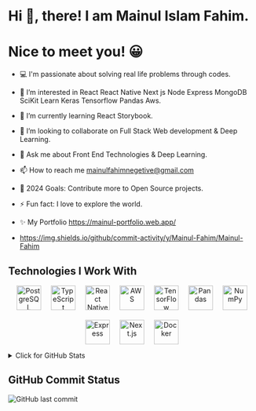 # Hi 👋, there! I am Mainul Islam Fahim.
# Nice to meet you! 😀
- 💻 I'm passionate about solving real life problems through codes.
- 👀 I’m interested in React React Native Next js Node Express MongoDB SciKit Learn Keras Tensorflow Pandas Aws.
- 🌱 I’m currently learning React Storybook.
- 💞️ I’m looking to collaborate on Full Stack Web development & Deep Learning.
- 💬 Ask me about Front End Technologies & Deep Learning.
- 📫 How to reach me mainulfahimnegetive@gmail.com
- 🥅 2024 Goals: Contribute more to Open Source projects.
- ⚡ Fun fact: I love to explore the world.
- ✨ My Portfolio https://mainul-portfolio.web.app/

- https://img.shields.io/github/commit-activity/y/Mainul-Fahim/Mainul-Fahim
  
## Technologies I Work With

<p align="center" style="display: flex; flex-wrap: wrap; justify-content: center; gap: 20px;">
  <img src="https://upload.wikimedia.org/wikipedia/commons/2/29/Postgresql_elephant.svg" alt="PostgreSQL" width="50" height="50"/>
  <img src="https://upload.wikimedia.org/wikipedia/commons/4/4c/Typescript_logo_2020.svg" alt="TypeScript" width="50" height="50"/>
  <img src="https://upload.wikimedia.org/wikipedia/commons/a/a7/React-icon.svg" alt="React Native" width="50" height="50"/>
  <img src="https://upload.wikimedia.org/wikipedia/commons/9/93/Amazon_Web_Services_Logo.svg" alt="AWS" width="50" height="50"/>
  <img src="https://upload.wikimedia.org/wikipedia/commons/2/2d/Tensorflow_logo.svg" alt="TensorFlow" width="50" height="50"/>
  <img src="https://upload.wikimedia.org/wikipedia/commons/2/22/Pandas_mark.svg" alt="Pandas" width="50" height="50"/>
  <img src="https://upload.wikimedia.org/wikipedia/commons/3/31/NumPy_logo_2020.svg" alt="NumPy" width="50" height="50"/>
  <img src="https://upload.wikimedia.org/wikipedia/commons/6/64/Expressjs.png" alt="Express" width="50" height="50"/>
  <img src="https://upload.wikimedia.org/wikipedia/commons/8/8e/Nextjs-logo.svg" alt="Next.js" width="50" height="50"/>
  <img src="https://upload.wikimedia.org/wikipedia/commons/4/4e/Docker_%28container_engine%29_logo.svg" alt="Docker" width="50" height="50"/>
</p>


<details>
<summary>Click for GitHub Stats</summary>
<p align="center">
    <img alt="GitHub Stats" src="https://github-readme-stats.vercel.app/api?username=Mainul-Fahim&show_icons=true&hide=issues&icon_color=000000&hide_border=true&title_color=5391FE&text_color=555">
    <br>
    <img alt="Top Language" src="https://github-readme-stats.vercel.app/api/top-langs/?username=Mainul-Fahim&hide=html,&hide_border=true&title_color=5391FE&text_color=555">
</p>
</details>

## GitHub Commit Status

![GitHub last commit](https://img.shields.io/github/last-commit/Mainul-Fahim/Mainul-Fahim)

